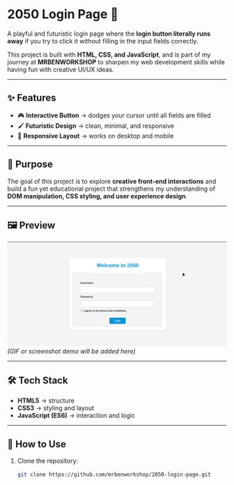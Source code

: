 # 2050 Login Page 🚀

A playful and futuristic login page where the **login button literally runs away** if you try to click it without filling in the input fields correctly.  

This project is built with **HTML, CSS, and JavaScript**, and is part of my journey at **MRBENWORKSHOP** to sharpen my web development skills while having fun with creative UI/UX ideas.  

---

## ✨ Features
- 🎮 **Interactive Button** → dodges your cursor until all fields are filled  
- 🖌️ **Futuristic Design** → clean, minimal, and responsive  
- 📱 **Responsive Layout** → works on desktop and mobile  

---

## 🎯 Purpose
The goal of this project is to explore **creative front-end interactions** and build a fun yet educational project that strengthens my understanding of **DOM manipulation, CSS styling, and user experience design**.  

---

## 🖼️ Preview
![2050 Login Page Preview](preview.gif)  
*(GIF or screenshot demo will be added here)*  

---

## 🛠️ Tech Stack
- **HTML5** → structure  
- **CSS3** → styling and layout  
- **JavaScript (ES6)** → interaction and logic  

---

## 📂 How to Use
1. Clone the repository:
   ```bash
   git clone https://github.com/mrbenworkshop/2050-login-page.git
